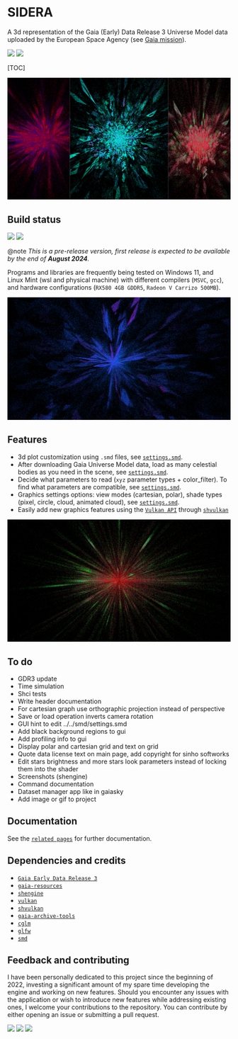 # SIDERA

A 3d representation of the Gaia (Early) Data Release 3 Universe Model data uploaded by the European Space Agency (see [Gaia mission](https://www.esa.int/Science_Exploration/Space_Science/Gaia)).

![](https://img.shields.io/badge/SIDERA%20|%20SINHO%20SOFTWORKS-3CFADC?style=for-the-badge&logo=&logoColor=white&labelColor=990042)
[![](https://img.shields.io/badge/GitHub_repository-3CFADC?style=for-the-badge&logo=github&logoColor=black)](https://github.com/mrsinho/sidera)

[TOC]

![](./docs/media/alphafe_age_mass.png)



## Build status

![](https://img.shields.io/badge/Written_in_C-3CFADC?style=for-the-badge&logo=c&logoColor=white&labelColor=0AD0DF#.svg)
![](https://img.shields.io/badge/Compatible_with_C%2b%2b-3CFADC?style=for-the-badge&logo=c%2b%2b&logoColor=white&labelColor=0AD0DF#.svg)

@note _This is a pre-release version, first release is expected to be available by the end of **August 2024**._

Programs and libraries are frequently being tested on Windows 11, and Linux Mint (wsl and physical machine) with different compilers (`MSVC`, `gcc`), and hardware configurations (`RX580 4GB GDDR5`, `Radeon V Carrizo 500MB`).

![](./docs/media/logg_cf_pixel.png)



## Features

 * 3d plot customization using `.smd` files, see [`settings.smd`](./gaia-universe-model/smd/settings.smd).
 * After downloading Gaia Universe Model data, load as many celestial bodies as you need in the scene, see [`settings.smd`](./gaia-universe-model/smd/settings.smd).
 * Decide what parameters to read (`xyz` parameter types + color_filter). To find what parameters are compatible, see [`settings.smd`](./gaia-universe-model/smd/settings.smd).
 * Graphics settings options: view modes (cartesian, polar), shade types (pixel, circle, cloud, animated cloud), see [`settings.smd`](./gaia-universe-model/smd/settings.smd). 
 * Easily add new graphics features using the [`Vulkan API`](https://www.vulkan.org/) through [`shvulkan`](https://github.com/mrsinho/shvulkan)

 ![](./docs/media/radius_cf_pixel.png)

## To do

 * GDR3 update
 * Time simulation
 * Shci tests
 * Write header documentation
 * For cartesian graph use orthographic projection instead of perspective
 * Save or load operation inverts camera rotation
 * GUI hint to edit ../../smd/settings.smd
 * Add black background regions to gui
 * Add profiling info to gui
 * Display polar and cartesian grid and text on grid
 * Quote data license text on main page, add copyright for sinho softworks
 * Edit stars brightness and more stars look parameters instead of locking them into the shader
 * Screenshots (shengine)
 * Command documentation
 * Dataset manager app like in gaiasky
 * Add image or gif to project
 
## Documentation

See the [`related pages`](https://mrsinho.github.io/sidera-docs/pages) for further documentation.


## Dependencies and credits

 * [`Gaia Early Data Release 3`](https://www.cosmos.esa.int/web/gaia/early-data-release-3)
 * [`gaia-resources`](https://github.com/mrsinho/gaia-resources)
 * [`shengine`](https://github.com/mrsinho/shengine)
 * [`vulkan`](https://www.vulkan.org/)
 * [`shvulkan`](https://github.com/mrsinho/shvulkan)
 * [`gaia-archive-tools`](https://github.com/mrsinho/gaia-archive-tools)
 * [`cglm`](https://github.com/recp/cglm)
 * [`glfw`](https://github.com/glfw/glfw)
 * [`smd`](https://github.com/mrsinho/smd)

## Feedback and contributing

I have been personally dedicated to this project since the beginning of 2022, investing a significant amount of my spare time developing the engine and working on new features. Should you encounter any issues with the application or wish to introduce new features while addressing existing ones, I welcome your contributions to the repository. You can contribute by either opening an issue or submitting a pull request.

[![](https://img.shields.io/badge/Buy_Me_A_Coffee-FFDD00?style=for-the-badge&logo=buy-me-a-coffee&logoColor=black)](https://www.buymeacoffee.com/mrsinho)
![](https://img.shields.io/badge/SIDERA%20|%20SINHO%20SOFTWORKS-3CFADC?style=for-the-badge&logo=&logoColor=white&labelColor=990042)
[![](https://img.shields.io/badge/GitHub_repository-3CFADC?style=for-the-badge&logo=github&logoColor=black)](https://github.com/mrsinho/sidera)

